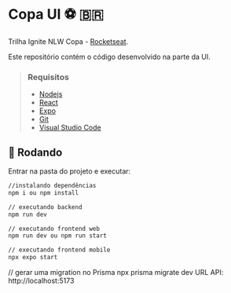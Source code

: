 # Copa UI ⚽ 🇧🇷
Trilha Ignite NLW Copa - [Rocketseat](https://lp.rocketseat.com.br/nlw).

Este repositório contém o código desenvolvido na parte da UI.

>### **Requisitos**
>- [Nodejs](https://nodejs.org/en/download/)
>- [React](https://reactnative.dev/docs/environment-setup)
>- [Expo](https://docs.expo.dev/get-started/create-a-new-app/)
>- [Git](https://git-scm.com/downloads)
>- [Visual Studio Code](https://code.visualstudio.com/)


## **🚀 Rodando**
Entrar na pasta do projeto e executar: 

```sh 
//instalando dependências 
npm i ou npm install
```

```sh
// executando backend
npm run dev

// executando frontend web
npm run dev ou npm run start

// executando frontend mobile
npx expo start
```

// gerar uma migration no Prisma
npx prisma migrate dev
URL API: http://localhost:5173